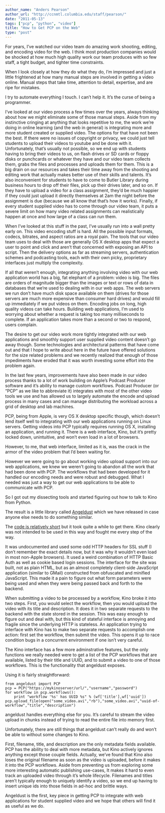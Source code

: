 ```yaml
---
author_name: "Anders Pearson"
author_url: "http://ccnmtl.columbia.edu/staff/pearson/"
date: "2011-05-13"
tags: ["pcp", "python", "video"]
title: "How to Get PCP on the Web"
type: "post"
---
```


<p>For years, I&#8217;ve watched our video team do amazing work shooting,
editing, and encoding video for the web. I think most production
companies would be shocked at how much high quality work our team
produces with so few staff, a tight budget, and tighter time
constraints. </p>

<p>When I look closely at how they do what they do, I&#8217;m impressed and
just a little frightened at how many manual steps are involved in
getting a video online. Manual steps that take time, attention to
detail, expertise, and are ripe for mistakes. </p>

<p>I try to automate everything I touch. I can&#8217;t help it. It&#8217;s the curse
of being a programmer. </p>

<p>I&#8217;ve looked at our video process a few times over the years, always
thinking about how we might eliminate some of those manual
steps. Aside from my instinctive cringing at anything that looks
repetitive to me, the work we&#8217;re doing in online learning (and the web
in general) is integrating more and more student created or supplied
video. The options for that have not been the best. If there were no
issues of copyright or privacy, we could just tell students to upload
their videos to youtube and be done with it. Unfortunately, that&#8217;s
usually not possible, so we end up with students having to bring their
videos to us, on flash drives or SD cards or floppy disks or
punchcards or whatever they have and our video team collects them,
grabs the files and processes and uploads them for them. This is a big
drain on our resources and takes their time away from the shooting and
editing work that actually makes better use of their skills and
talents. It&#8217;s also inconvenient for students to have to come to Butler
Library during business hours to drop off their files, pick up their
drives later, and so on. If they have to upload a video for a class
assignment, they&#8217;d be much happier if they could just upload it
directly themselves at 2am the night before the assignment is due
(because we all know that that&#8217;s how it works). Finally, if every
student supplied video has to come through our video team, it puts a
severe limit on how many video related assignments can realistically
happen at once and how large of a class can run them. </p>

<p>When I&#8217;ve looked at this stuff in the past, I&#8217;ve usually run into a
wall pretty early on. This video encoding stuff is hard. All the
possible input formats, codecs, bitrates, and aspect ratios are a
royal pain. The tools that our video team uses to deal with those are
generally OS X desktop apps that expect a user to point and click and
aren&#8217;t that concerned with exposing an API to script. Then the
delivery options as far as streaming servers, authentication schemes
and podcasting tools, each with their own picky, proprietary
interfaces just multiply the complexity.</p>

<p>If all that weren&#8217;t enough, integrating anything involving video with
our web application world has a big, fat elephant of a problem: video
is big. The files are orders of magnitude bigger than the images or
text or rows of data in databases that we&#8217;re used to dealing with in
our web apps. The web servers we run don&#8217;t have much disk space
available on them (drives for those servers are much more expensive
than consumer hard drives) and would fill up immediately if we put
videos on them. Encoding jobs on long, high quality videos can take
hours. Building web applications, I&#8217;m used to worrying about whether a
request is taking too many milliseconds to complete. If an application
takes more than a second or two to respond, users complain. </p>

<p>The desire to get our video work more tightly integrated with our web
applications and smoothly support user supplied video content doesn&#8217;t
go away though. Some technologies and architectural patterns that have
come out and that I hope to write about here in the future have
offered solutions for the size related problems and we recently
realized that enough of those impediments have eroded that it was
worth investing some effort into the problem again. </p>

<p>In the last few years, improvements have also been made in our video
process thanks to a lot of work building on Apple&#8217;s Podcast Producer
software and it&#8217;s ability to manage custom workflows. Podcast Producer
(or &#8220;PCP&#8221; as we like to abbreviate it) integrates with most of the
other video tools we use and has allowed us to largely automate the
encode and upload process in many cases and can manage distributing
the workload across a grid of desktop and lab machines. </p>

<p>PCP, being from Apple, is very OS X desktop specific though, which
doesn&#8217;t lend itself well to integrating with our web applications
running on Linux servers. Getting videos into PCP typically requires
running OS X, installing an application, and running it. There is a
web interface, Kino, but it&#8217;s pretty locked down, unintuitive, and
won&#8217;t even load in a lot of browsers.</p>

<p>However, to me, that web interface, limited as it is, was the crack in
the armor of the video problem that I&#8217;d been waiting for. </p>

<p>However we were going to go about working video upload support into
our web applications, we knew we weren&#8217;t going to abandon all the work
that had been done with PCP. The workflows that had been developed for
it handled our encoding needs and were robust and debugged. What I
needed was just a way to get our web applications to be able to
communicate with PCP.</p>

<p>So I got out my dissecting tools and started figuring out how to talk
to Kino from Python. </p>

<p>The result is a little library called
<a href="https://github.com/ccnmtl/angeldust/">Angeldust</a> which we have
released in case anyone else needs to do something similar.</p>

<p>The <a href="https://github.com/ccnmtl/angeldust/blob/master/angeldust/__init__.py">code is relatively
short</a>
but it took quite a while to get there. Kino clearly was not intended
to be used in this way and fought me every step of the way. </p>

<p>It was undocumented and used some odd HTTP headers for SSL stuff (I
don&#8217;t remember the exact details now, but it was why it wouldn&#8217;t even
load in most non-Apple browsers). It used a weird combination of HTTP
Basic Auth as well as cookie based login sessions. The interface for
the site was built, not as plain HTML, but as an almost completely
client-side JavaScript application (similar to GMail) constructed from
obfuscated and minified JavaScript. This made it a pain to figure out
what form parameters were being used and when they were being passed
back and forth to the backend. </p>

<p>When submitting a video to be processed by a workflow, Kino broke it
into two steps. First, you would select the workflow, then you would
upload the video with its title and description. It does it in two
separate requests to the backend with the state stored in the
session. This was easy enough to figure out and deal with, but this
kind of stateful interface is annoying and fragile since the
underlying HTTP is stateless. An application trying to interface with
Kino has to make two separate requests to accomplish one action: first
set the workflow, then submit the video. This opens it up to race
condition bugs in a concurrent environment if one isn&#8217;t very careful. </p>

<p>The Kino interface has a few more adminstrative features, but the only
functions we really needed were to get a list of the PCP workflows
that are available, listed by their title and UUID, and to submit a
video to one of those workflows. This is the functionality that
angeldust exposes. </p>

<p>Using it is fairly straightforward:</p>

<pre><code>from angeldust import PCP
pcp = PCP("https://mykinoserver/url/","username","password")
for workflow in pcp.workflows():
    print "workflow '%s' has UUID %s" % (wf['title'],wf['uuid'])
pcp.upload_file(open("some_video.avi","rb"),"some_video.avi","uuid-of-workflow","title","description")
</code></pre>

<p>angeldust handles everything else for you. It&#8217;s careful to stream the
video upload in chunks instead of trying to read the entire file into
memory first. </p>

<p>Unfortunately, there are still things that angeldust can&#8217;t really do
and won&#8217;t be able to without some changes to Kino. </p>

<p>First, filename, title, and description are the only metadata fields
available. PCP has the ability to deal with more metadata, but Kino
actively ignores anything except those couple fields. Actually, we&#8217;ve
found that Kino also loses the original filename as soon as the video
is uploaded, before it makes it into the PCP workflows. Aside from
preventing us from exploring some more interesting automatic
publishing use-cases, It makes it hard to even track an uploaded video
through it&#8217;s whole lifecycle. Filenames and titles aren&#8217;t typically
enough to uniquely identify a video, so we end up having to insert
unique ids into those fields in ad-hoc and brittle ways. </p>

<p>Angeldust is the first, key piece in getting PCP to integrate with web
applications for student supplied video and we hope that others will
find it as useful as we do. </p>
